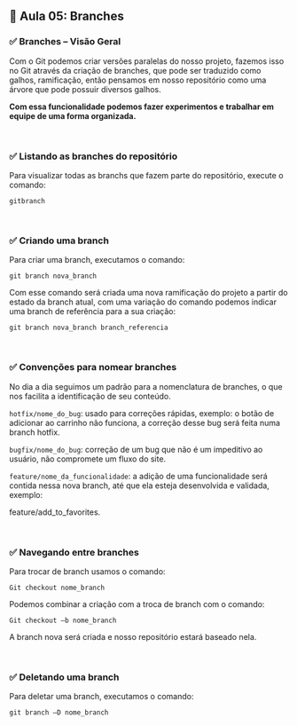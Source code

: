## 📝 Aula 05: Branches
### ✅ Branches – Visão Geral
Com o Git podemos criar versões paralelas do nosso projeto, fazemos  isso no Git através da criação de branches, que pode ser traduzido como galhos, ramificação, então pensamos em nosso repositório como uma árvore que pode possuir diversos galhos.

**Com essa funcionalidade podemos fazer experimentos e trabalhar em equipe de uma forma organizada.**

<br>

### ✅ Listando as branches do repositório

Para visualizar todas as branchs que fazem parte do repositório,  execute o comando:
```
gitbranch
```

<br>

### ✅ Criando uma branch
Para criar uma branch, executamos o comando:
```
git branch nova_branch
```

Com esse comando será criada uma nova ramificação do projeto a partir do estado da branch atual, com uma variação do comando podemos indicar uma branch de referência para a sua criação:
```
git branch nova_branch branch_referencia
```

<br>

### ✅ Convenções para nomear branches
No dia a dia seguimos um padrão para a nomenclatura de branches, o que nos facilita a identificação de seu conteúdo.

``hotfix/nome_do_bug``: usado para correções rápidas, exemplo: o botão de adicionar ao carrinho não funciona, a correção desse bug será feita numa branch hotfix.

``bugfix/nome_do_bug``: correção de um bug que não é um impeditivo ao usuário, não compromete um fluxo do site.

``feature/nome_da_funcionalidade``: a adição de uma funcionalidade será contida nessa nova branch, até que ela esteja desenvolvida e validada, exemplo:

feature/add_to_favorites.

<br>

### ✅ Navegando entre branches
Para trocar de branch usamos o comando:
```
Git checkout nome_branch
```

Podemos combinar a criação com a troca de branch com o comando:
```
Git checkout –b nome_branch
```

A branch nova será criada e nosso repositório estará baseado nela.

<br>

### ✅ Deletando uma branch
Para deletar uma branch, executamos o comando:
```
git branch –D nome_branch
```